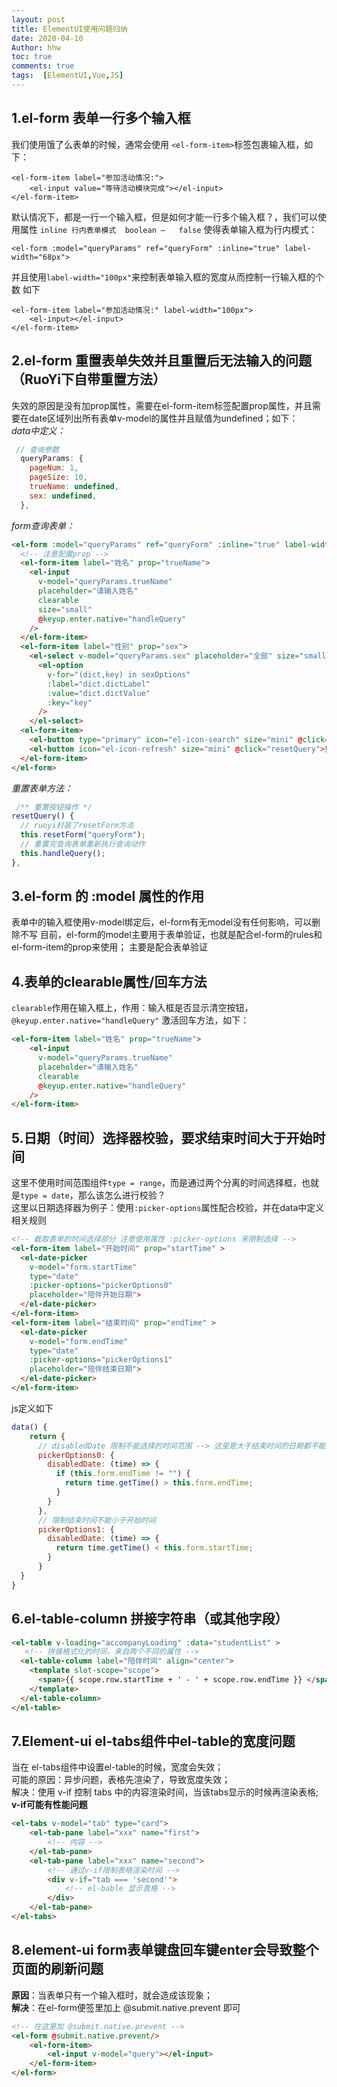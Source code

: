 ```yaml
---
layout: post
title: ElementUI使用问题归纳
date: 2020-04-10
Author: hhw
toc: true
comments: true
tags:  [ElementUI,Vue,JS]
---
```


## 1.el-form 表单一行多个输入框
我们使用饿了么表单的时候，通常会使用 `<el-form-item>`标签包裹输入框，如下：

```
<el-form-item label="参加活动情况:">
    <el-input value="等待活动模块完成"></el-input>
</el-form-item>
```
默认情况下，都是一行一个输入框，但是如何才能一行多个输入框？，我们可以使用属性
`inline	行内表单模式	boolean	—	false` 使得表单输入框为行内模式：<br>
```
<el-form :model="queryParams" ref="queryForm" :inline="true" label-width="68px">
```
并且使用`label-width="100px"`来控制表单输入框的宽度从而控制一行输入框的个数
如下
 
```
<el-form-item label="参加活动情况:" label-width="100px">
    <el-input></el-input>
</el-form-item>
```
## 2.el-form 重置表单失效并且重置后无法输入的问题（RuoYi下自带重置方法）
失效的原因是没有加prop属性，需要在el-form-item标签配置prop属性，并且需要在date区域列出所有表单v-model的属性并且赋值为undefined；如下：<br>
*data中定义：*
```js
 // 查询参数
  queryParams: {
    pageNum: 1,
    pageSize: 10,
    trueName: undefined,
    sex: undefined,
  },
```
*form查询表单：*

```html
<el-form :model="queryParams" ref="queryForm" :inline="true" label-width="68px">
  <!-- 注意配置prop -->
  <el-form-item label="姓名" prop="trueName">
    <el-input
      v-model="queryParams.trueName"
      placeholder="请输入姓名"
      clearable
      size="small"
      @keyup.enter.native="handleQuery"
    />
  </el-form-item>
  <el-form-item label="性别" prop="sex">
    <el-select v-model="queryParams.sex" placeholder="全部" size="small">
      <el-option
        v-for="(dict,key) in sexOptions"
        :label="dict.dictLabel"
        :value="dict.dictValue"
        :key="key"
      />
    </el-select>
  <el-form-item>
    <el-button type="primary" icon="el-icon-search" size="mini" @click="handleQuery">搜索</el-button>
    <el-button icon="el-icon-refresh" size="mini" @click="resetQuery">重置</el-button>
  </el-form-item>
</el-form>
```
*重置表单方法：*

```js
 /** 重置按钮操作 */
resetQuery() {
  // ruoyi封装了resetForm方法
  this.resetForm("queryForm");
  // 重置完查询表单重新执行查询动作
  this.handleQuery();
},
```
## 3.el-form 的 :model 属性的作用
表单中的输入框使用v-model绑定后，el-form有无model没有任何影响，可以删除不写
目前，el-form的model主要用于表单验证，也就是配合el-form的rules和el-form-item的prop来使用；
主要是配合表单验证
## 4.表单的clearable属性/回车方法
`clearable`作用在输入框上，作用：输入框是否显示清空按钮，
`@keyup.enter.native="handleQuery"` 激活回车方法，如下：
 
```html
<el-form-item label="姓名" prop="trueName">
    <el-input
      v-model="queryParams.trueName"
      placeholder="请输入姓名"
      clearable
      @keyup.enter.native="handleQuery"
    />
</el-form-item>
```
## 5.日期（时间）选择器校验，要求结束时间大于开始时间
这里不使用时间范围组件`type = range`，而是通过两个分离的时间选择框，也就是`type = date`，那么该怎么进行校验？<br>
这里以日期选择器为例子：使用`:picker-options`属性配合校验，并在data中定义相关规则
  
```html
<!-- 截取表单的时间选择部分 注意使用属性 :picker-options 来限制选择 -->
<el-form-item label="开始时间" prop="startTime" >
  <el-date-picker
    v-model="form.startTime"
    type="date"
    :picker-options="pickerOptions0"
    placeholder="陪伴开始日期">
  </el-date-picker>
</el-form-item>
<el-form-item label="结束时间" prop="endTime" >
  <el-date-picker
    v-model="form.endTime"
    type="date"
    :picker-options="pickerOptions1"
    placeholder="陪伴结束日期">
  </el-date-picker>
</el-form-item>
```
js定义如下

```js
data() {
    return {
      // disabledDate 限制不能选择的时间范围 --> 这里是大于结束时间的日期都不能选择
      pickerOptions0: {
        disabledDate: (time) => {
          if (this.form.endTime != "") {
            return time.getTime() > this.form.endTime;
          }
        }
      },
      // 限制结束时间不能小于开始时间
      pickerOptions1: {
        disabledDate: (time) => {
          return time.getTime() < this.form.startTime;
        }
      }
  }
}
```

## 6.el-table-column 拼接字符串（或其他字段）

```html
<el-table v-loading="accompanyLoading" :data="studentList" >
   <!-- 拼接格式化的时间，来自两个不同的属性 -->    
  <el-table-column label="陪伴时间" align="center">
    <template slot-scope="scope">
      <span>{{ scope.row.startTime + ' - ' + scope.row.endTime }} </span>
    </template>
  </el-table-column>
</el-table>
```
## 7.Element-ui el-tabs组件中el-table的宽度问题
当在 el-tabs组件中设置el-table的时候，宽度会失效；<br>
可能的原因：异步问题，表格先渲染了，导致宽度失效；<br>
解决：使用 v-if 控制 tabs 中的内容渲染时间，当该tabs显示的时候再渲染表格; **v-if可能有性能问题**


```html
<el-tabs v-model="tab" type="card">
    <el-tab-pane label="xxx" name="first">
        <!-- 内容 -->
    </el-tab-pane>
    <el-tab-pane label="xxx" name="second">
        <!-- 通过v-if限制表格渲染时间 -->
        <div v-if="tab === 'second'">
            <!-- el-bable 显示表格 -->
        </div>
    </el-tab-pane>
</el-tabs>
```
## 8.element-ui form表单键盘回车键enter会导致整个页面的刷新问题
**原因**：当表单只有一个输入框时，就会造成该现象；<br>
**解决**：在el-form便签里加上 @submit.native.prevent 即可

```html
<!-- 在这里加 @submit.native.prevent -->
<el-form @submit.native.prevent/>
	<el-form-item>
		<el-input v-model="query"></el-input>
	</el-form-item>
</el-form>
```
